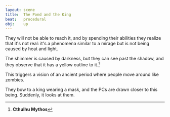 ```yaml
---
layout: scene
title:  The Pond and the King
beat:   procedural
obj:    up
---
```


They will not be able to reach it,
and by spending their abilities they realize that it's not real:
it's a phenomena similar to a mirage but is not being caused by heat and light.

The shimmer is caused by darkness, but they can see past the shadow,
and they observe that it has a yellow outline to it.[^0]

This triggers a vision of an ancient period where people move around like zombies.

They bow to a king wearing a mask, and the PCs are drawn closer to this being.
Suddenly, it looks at them.


[^0]: **Cthulhu Mythos**








